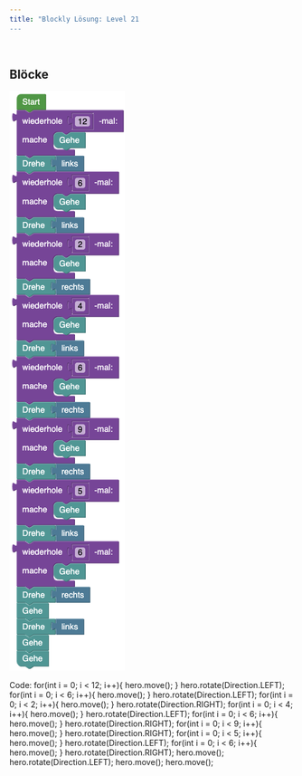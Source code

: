 ```yaml
---
title: "Blockly Lösung: Level 21
---
```

​
## Blöcke
![solution](doc/produs_unterlagen/solution/blockly/img/loesung_level_21.png)

Code:
for(int i = 0; i < 12; i++){
    hero.move();
}
hero.rotate(Direction.LEFT);
for(int i = 0; i < 6; i++){
    hero.move();
}
hero.rotate(Direction.LEFT);
for(int i = 0; i < 2; i++){
    hero.move();
}
hero.rotate(Direction.RIGHT);
for(int i = 0; i < 4; i++){
    hero.move();
}
hero.rotate(Direction.LEFT);
for(int i = 0; i < 6; i++){
    hero.move();
}
hero.rotate(Direction.RIGHT);
for(int i = 0; i < 9; i++){
    hero.move();
}
hero.rotate(Direction.RIGHT);
for(int i = 0; i < 5; i++){
    hero.move();
}
hero.rotate(Direction.LEFT);
for(int i = 0; i < 6; i++){
    hero.move();
}
hero.rotate(Direction.RIGHT);
hero.move();
hero.rotate(Direction.LEFT);
hero.move();
hero.move();